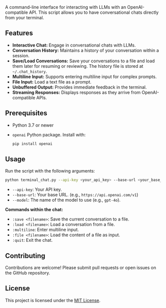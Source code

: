 A command-line interface for interacting with LLMs with an OpenAI-compatible API. This script allows you to have conversational chats directly from your terminal.
## Features

*   **Interactive Chat:** Engage in conversational chats with LLMs.
*   **Conversation History:** Maintains a history of your conversation within a session.
*   **Save/Load Conversations:** Save your conversations to a file and load them later for resuming or reviewing.  The history file is stored at `~/.chat_history`.
*   **Multiline Input:** Supports entering multiline input for complex prompts.
*   **File Input:** Load a text file as a prompt.
*   **Unbuffered Output:** Provides immediate feedback in the terminal.
*   **Streaming Responses:** Displays responses as they arrive from OpenAI-compatible APIs.

## Prerequisites

*   Python 3.7 or newer
*   `openai` Python package.  Install with:

    ```bash
    pip install openai
    ```

## Usage

Run the script with the following arguments:

```bash
python terminal_chat.py --api-key <your_api_key> --base-url <your_base_url> --model <model_name>
```

*   `--api-key`: Your API key.
*   `--base-url`: Your base URL. (e.g., `https://api.openai.com/v1`)
*   `--model`: The name of the model to use (e.g., `gpt-4o`).

**Commands within the chat:**

*   `:save <filename>`: Save the current conversation to a file.
*   `:load <filename>`: Load a conversation from a file.
*   `:multiline`: Enter multiline input.
*   `:file <filename>`: Load the content of a file as input.
*   `:quit`: Exit the chat.

## Contributing

Contributions are welcome! Please submit pull requests or open issues on the GitHub repository.

## License

This project is licensed under the [MIT License](LICENSE).